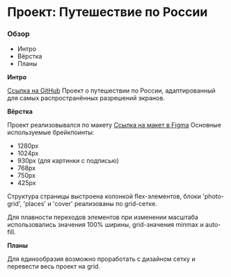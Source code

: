 # Проект: Путешествие по России

### Обзор
* Интро
* Вёрстка
* Планы

**Интро**

[Ссылка на GitHub](https://github.com/sasharoko/russian-travel)
Проект о путешествии по России, адаптированный для самых распространённых разрешений экранов.

**Вёрстка**

Проект реализовывался по макету
[Ссылка на макет в Figma](https://www.figma.com/file/5S2WSbEFL6awjVWJ0NWL8Q/Sprint-3_-Russia-_-desktop-mobile?node-id=28503%3A0)
Основные используемые брейкпоинты:
- 1280px
- 1024px
- 930px (для картинки с подписью)
- 768px
- 750px
- 425px

Структура страницы выстроена колонкой flex-элементов, блоки 'photo-grid', 'places' и 'cover' реализованы по grid-сетке.

Для плавности переходов элементов при изменении масштаба использовались значения 100% ширины, grid-значения minmax и auto-fill.

**Планы**

Для единообразия возможно проработать с дизайном сетку и перевести весь проект на grid.
